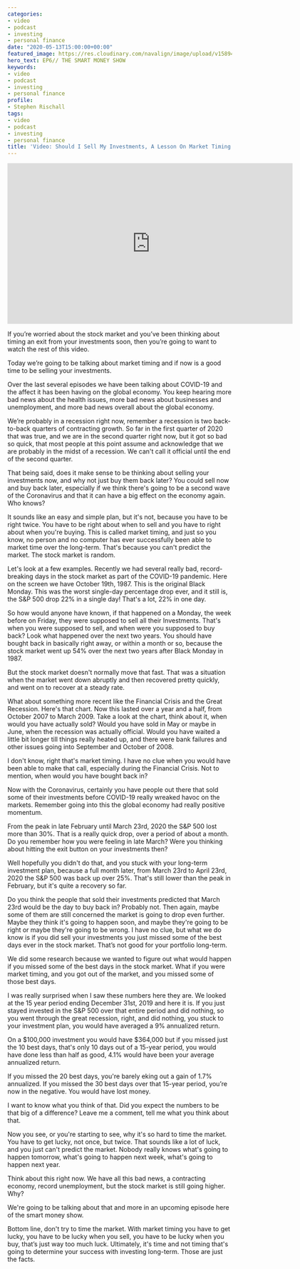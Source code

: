 ```yaml
---
categories:
- video
- podcast
- investing
- personal finance
date: "2020-05-13T15:00:00+00:00"
featured_image: https://res.cloudinary.com/navalign/image/upload/v1589404667/EP_6_cover_pfzfko.png
hero_text: EP6// THE SMART MONEY SHOW
keywords:
- video
- podcast
- investing
- personal finance
profile:
- Stephen Rischall
tags:
- video
- podcast
- investing
- personal finance
title: 'Video: Should I Sell My Investments, A Lesson On Market Timing'
---
```

<iframe src="https://player.vimeo.com/video/417089751" width="640" height="360" frameborder="0" allow="autoplay; fullscreen" allowfullscreen></iframe>

If you’re worried about the stock market and you’ve been thinking about timing an exit from your investments soon, then you’re going to want to watch the rest of this video.

Today we’re going to be talking about market timing and if now is a good time to be selling your investments.

Over the last several episodes we have been talking about COVID-19 and the affect it has been having on the global economy. You keep hearing more bad news about the health issues, more bad news about businesses and unemployment, and more bad news overall about the global economy.

We’re probably in a recession right now, remember a recession is two back-to-back quarters of contracting growth. So far in the first quarter of 2020 that was true, and we are in the second quarter right now, but it got so bad so quick, that most people at this point assume and acknowledge that we are probably in the midst of a recession. We can't call it official until the end of the second quarter.

That being said, does it make sense to be thinking about selling your investments now, and why not just buy them back later? You could sell now and buy back later, especially if we think there's going to be a second wave of the Coronavirus and that it can have a big effect on the economy again. Who knows?

It sounds like an easy and simple plan, but it's not, because you have to be right twice. You have to be right about when to sell and you have to right about when you're buying. This is called market timing, and just so you know, no person and no computer has ever successfully been able to market time over the long-term. That's because you can't predict the market. The stock market is random.

Let's look at a few examples. Recently we had several really bad, record-breaking days in the stock market as part of the COVID-19 pandemic. Here on the screen we have October 19th, 1987. This is the original Black Monday. This was the worst single-day percentage drop ever, and it still is, the S&P 500 drop 22% in a single day! That's a lot, 22% in one day.

So how would anyone have known, if that happened on a Monday, the week before on Friday, they were supposed to sell all their Investments. That's when you were supposed to sell, and when were you supposed to buy back? Look what happened over the next two years. You should have bought back in basically right away, or within a month or so, because the stock market went up 54% over the next two years after Black Monday in 1987.

But the stock market doesn't normally move that fast. That was a situation when the market went down abruptly and then recovered pretty quickly, and went on to recover at a steady rate.

What about something more recent like the Financial Crisis and the Great Recession. Here's that chart. Now this lasted over a year and a half, from October 2007 to March 2009. Take a look at the chart, think about it, when would you have actually sold? Would you have sold in May or maybe in June, when the recession was actually official. Would you have waited a little bit longer till things really heated up, and there were bank failures and other issues going into September and October of 2008.

I don't know, right that's market timing. I have no clue when you would have been able to make that call, especially during the Financial Crisis. Not to mention, when would you have bought back in?

Now with the Coronavirus, certainly you have people out there that sold some of their investments before COVID-19 really wreaked havoc on the markets. Remember going into this the global economy had really positive momentum.

From the peak in late February until March 23rd, 2020 the S&P 500 lost more than 30%. That is a really quick drop, over a period of about a month. Do you remember how you were feeling in late March? Were you thinking about hitting the exit button on your investments then?

Well hopefully you didn't do that, and you stuck with your long-term investment plan, because a full month later, from March 23rd to April 23rd, 2020 the S&P 500 was back up over 25%. That's still lower than the peak in February, but it's quite a recovery so far.

Do you think the people that sold their investments predicted that March 23rd would be the day to buy back in? Probably not. Then again, maybe some of them are still concerned the market is going to drop even further. Maybe they think it's going to happen soon, and maybe they're going to be right or maybe they're going to be wrong. I have no clue, but what we do know is if you did sell your investments you just missed some of the best days ever in the stock market. That’s not good for your portfolio long-term.

We did some research because we wanted to figure out what would happen if you missed some of the best days in the stock market. What if you were market timing, and you got out of the market, and you missed some of those best days.

I was really surprised when I saw these numbers here they are. We looked at the 15 year period ending December 31st, 2019 and here it is. If you just stayed invested in the S&P 500 over that entire period and did nothing, so you went through the great recession, right, and did nothing, you stuck to your investment plan, you would have averaged a 9% annualized return.

On a $100,000 investment you would have $364,000 but if you missed just the 10 best days, that's only 10 days out of a 15-year period, you would have done less than half as good, 4.1% would have been your average annualized return.

If you missed the 20 best days, you're barely eking out a gain of 1.7% annualized. If you missed the 30 best days over that 15-year period, you’re now in the negative. You would have lost money.

I want to know what you think of that. Did you expect the numbers to be that big of a difference? Leave me a comment, tell me what you think about that.

Now you see, or you're starting to see, why it's so hard to time the market. You have to get lucky, not once, but twice. That sounds like a lot of luck, and you just can't predict the market. Nobody really knows what's going to happen tomorrow, what's going to happen next week, what's going to happen next year.

Think about this right now. We have all this bad news, a contracting economy, record unemployment, but the stock market is still going higher. Why?

We're going to be talking about that and more in an upcoming episode here of the smart money show.

Bottom line, don't try to time the market. With market timing you have to get lucky, you have to be lucky when you sell, you have to be lucky when you buy, that’s just way too much luck. Ultimately, it's time and not timing that's going to determine your success with investing long-term. Those are just the facts.